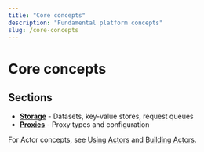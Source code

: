 ```yaml
---
title: "Core concepts"
description: "Fundamental platform concepts"
slug: /core-concepts
---
```


# Core concepts

## Sections

- **[Storage](/platform/core-concepts/storage)** - Datasets, key-value stores, request queues
- **[Proxies](/platform/core-concepts/proxy)** - Proxy types and configuration

For Actor concepts, see [Using Actors](/platform/using-actors) and [Building Actors](/platform/building-actors).
